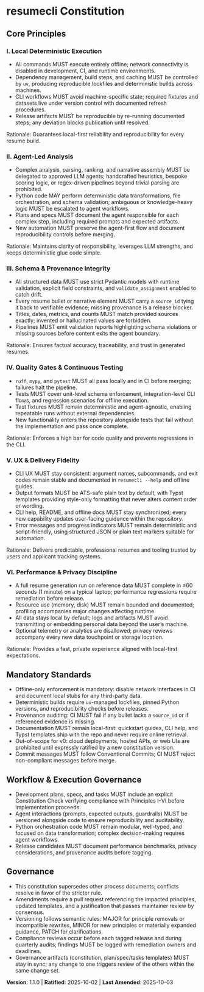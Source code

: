 # resumecli Constitution

## Core Principles

### I. Local Deterministic Execution
- All commands MUST execute entirely offline; network connectivity is disabled in development, CI, and runtime environments.
- Dependency management, build steps, and caching MUST be controlled by `uv`, producing reproducible lockfiles and deterministic builds across machines.
- CLI workflows MUST avoid machine-specific state; required fixtures and datasets live under version control with documented refresh procedures.
- Release artifacts MUST be reproducible by re-running documented steps; any deviation blocks publication until resolved.

Rationale: Guarantees local-first reliability and reproducibility for every resume build.

### II. Agent-Led Analysis
- Complex analysis, parsing, ranking, and narrative assembly MUST be delegated to approved LLM agents; handcrafted heuristics, bespoke scoring logic, or regex-driven pipelines beyond trivial parsing are prohibited.
- Python code MAY perform deterministic data transformations, file orchestration, and schema validation; ambiguous or knowledge-heavy logic MUST be escalated to agent workflows.
- Plans and specs MUST document the agent responsible for each complex step, including required prompts and expected artifacts.
- New automation MUST preserve the agent-first flow and document reproducibility controls before merging.

Rationale: Maintains clarity of responsibility, leverages LLM strengths, and keeps deterministic glue code simple.

### III. Schema & Provenance Integrity
- All structured data MUST use strict Pydantic models with runtime validation, explicit field constraints, and `validate_assignment` enabled to catch drift.
- Every resume bullet or narrative element MUST carry a `source_id` tying it back to verifiable evidence; missing provenance is a release blocker.
- Titles, dates, metrics, and counts MUST match provided sources exactly; invented or hallucinated values are forbidden.
- Pipelines MUST emit validation reports highlighting schema violations or missing sources before content exits the agent boundary.

Rationale: Ensures factual accuracy, traceability, and trust in generated resumes.

### IV. Quality Gates & Continuous Testing
- `ruff`, `mypy`, and `pytest` MUST all pass locally and in CI before merging; failures halt the pipeline.
- Tests MUST cover unit-level schema enforcement, integration-level CLI flows, and regression scenarios for offline execution.
- Test fixtures MUST remain deterministic and agent-agnostic, enabling repeatable runs without external dependencies.
- New functionality enters the repository alongside tests that fail without the implementation and pass once complete.

Rationale: Enforces a high bar for code quality and prevents regressions in the CLI.

### V. UX & Delivery Fidelity
- CLI UX MUST stay consistent: argument names, subcommands, and exit codes remain stable and documented in `resumecli --help` and offline guides.
- Output formats MUST be ATS-safe plain text by default, with Typst templates providing style-only formatting that never alters content order or wording.
- CLI help, README, and offline docs MUST stay synchronized; every new capability updates user-facing guidance within the repository.
- Error messages and progress indicators MUST remain deterministic and script-friendly, using structured JSON or plain text markers suitable for automation.

Rationale: Delivers predictable, professional resumes and tooling trusted by users and applicant tracking systems.

### VI. Performance & Privacy Discipline
- A full resume generation run on reference data MUST complete in ≤60 seconds (1 minute) on a typical laptop; performance regressions require remediation before release.
- Resource use (memory, disk) MUST remain bounded and documented; profiling accompanies major changes affecting runtime.
- All data stays local by default; logs and artifacts MUST avoid transmitting or embedding personal data beyond the user’s machine.
- Optional telemetry or analytics are disallowed; privacy reviews accompany every new data touchpoint or storage location.

Rationale: Provides a fast, private experience aligned with local-first expectations.

## Mandatory Standards

- Offline-only enforcement is mandatory: disable network interfaces in CI and document local stubs for any third-party data.
- Deterministic builds require `uv`-managed lockfiles, pinned Python versions, and reproducibility checks before releases.
- Provenance auditing: CI MUST fail if any bullet lacks a `source_id` or if referenced evidence is missing.
- Documentation MUST remain local-first: quickstart guides, CLI help, and Typst templates ship with the repo and never require online retrieval.
- Out-of-scope for v0: cloud deployments, hosted APIs, or web UIs are prohibited until expressly ratified by a new constitution version.
- Commit messages MUST follow Conventional Commits; CI MUST reject non-compliant messages before merge.

## Workflow & Execution Governance

- Development plans, specs, and tasks MUST include an explicit Constitution Check verifying compliance with Principles I–VI before implementation proceeds.
- Agent interactions (prompts, expected outputs, guardrails) MUST be versioned alongside code to ensure reproducibility and auditability.
- Python orchestration code MUST remain modular, well-typed, and focused on data transformation; complex decision-making requires agent workflows.
- Release candidates MUST document performance benchmarks, privacy considerations, and provenance audits before tagging.

## Governance

- This constitution supersedes other process documents; conflicts resolve in favor of the stricter rule.
- Amendments require a pull request referencing the impacted principles, updated templates, and a justification that passes maintainer review by consensus.
- Versioning follows semantic rules: MAJOR for principle removals or incompatible rewrites, MINOR for new principles or materially expanded guidance, PATCH for clarifications.
- Compliance reviews occur before each tagged release and during quarterly audits; findings MUST be logged with remediation owners and deadlines.
- Governance artifacts (constitution, plan/spec/tasks templates) MUST stay in sync; any change to one triggers review of the others within the same change set.

**Version**: 1.1.0 | **Ratified**: 2025-10-02 | **Last Amended**: 2025-10-03

